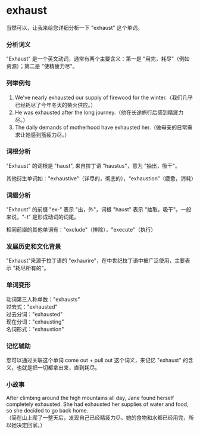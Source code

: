 # exhaust

当然可以，让我来给您详细分析一下 "exhaust" 这个单词。

  

### 分析词义

  

"Exhaust" 是一个英文动词，通常有两个主要含义：第一是 "用完，耗尽"（例如资源）；第二是 "使精疲力尽"。

  

### 列举例句

  

1.  We've nearly exhausted our supply of firewood for the winter.（我们几乎已经耗尽了今年冬天的柴火供应。）
2.  He was exhausted after the long journey.（他在长途旅行后感到精疲力尽。）
3.  The daily demands of motherhood have exhausted her.（做母亲的日常需求让她感到筋疲力尽。）

  

### 词根分析

  

"Exhaust" 的词根是 "haust", 来自拉丁语 "haustus"，意为 "抽出，吸干"。

  

其他衍生单词如："exhaustive"（详尽的，彻底的），“exhaustion”（疲惫，消耗）

  

### 词缀分析

  

"Exhaust" 的前缀 "ex-" 表示 "出，外"，词根 "haust" 表示 "抽取，吸干"。一般来说，"-t" 是形成动词的词尾。

  

相同前缀的其他单词有："exclude"（排除），"execute"（执行）

  

### 发展历史和文化背景

  

"Exhaust"来源于拉丁语的 "exhaurire"，在中世纪拉丁语中被广泛使用，主要表示 "耗尽所有的"。

  

### 单词变形

  

动词第三人称单数："exhausts"  
过去式："exhausted"  
过去分词："exhausted"  
现在分词："exhausting"  
名词形式："exhaustion"

  

### 记忆辅助

  

您可以通过关联这个单词 come out + pull out 这个词义，来记忆 "exhaust" 的含义，也就是把一切都拿出来，直到耗尽。

  

### 小故事

  

After climbing around the high mountains all day, Jane found herself completely exhausted. She had exhausted her supplies of water and food, so she decided to go back home.  
（简在山上爬了一整天后，发现自己已经精疲力尽。她的食物和水都已经用完，所以她决定回家。）
